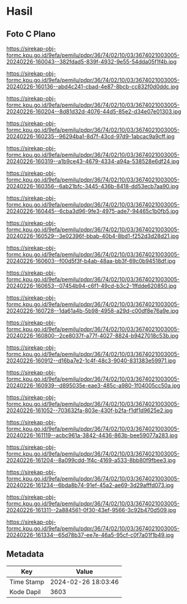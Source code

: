 # Hasil

## Foto C Plano

https://sirekap-obj-formc.kpu.go.id/9efa/pemilu/pdpr/36/74/02/10/03/3674021003005-20240226-160043--382fdad5-839f-4932-9e55-54dda05f1f4b.jpg

https://sirekap-obj-formc.kpu.go.id/9efa/pemilu/pdpr/36/74/02/10/03/3674021003005-20240226-160136--abd4c241-cbad-4e87-8bcb-cc832f0d0ddc.jpg

https://sirekap-obj-formc.kpu.go.id/9efa/pemilu/pdpr/36/74/02/10/03/3674021003005-20240226-160204--8d81d32d-4076-44d5-85e2-d34e07e01303.jpg

https://sirekap-obj-formc.kpu.go.id/9efa/pemilu/pdpr/36/74/02/10/03/3674021003005-20240226-160235--96294ba1-8d7f-43cd-97d9-1abcac9a9cff.jpg

https://sirekap-obj-formc.kpu.go.id/9efa/pemilu/pdpr/36/74/02/10/03/3674021003005-20240226-160319--a1b9ce43-4679-4334-a94a-538528e6df24.jpg

https://sirekap-obj-formc.kpu.go.id/9efa/pemilu/pdpr/36/74/02/10/03/3674021003005-20240226-160356--6ab21bfc-3445-436b-8418-dd53ecb7aa90.jpg

https://sirekap-obj-formc.kpu.go.id/9efa/pemilu/pdpr/36/74/02/10/03/3674021003005-20240226-160445--6cba3d96-9fe3-4975-ade7-94465c1b0fb5.jpg

https://sirekap-obj-formc.kpu.go.id/9efa/pemilu/pdpr/36/74/02/10/03/3674021003005-20240226-160529--3e02396f-bbab-40b4-8bd1-f252d3d28d21.jpg

https://sirekap-obj-formc.kpu.go.id/9efa/pemilu/pdpr/36/74/02/10/03/3674021003005-20240226-160603--f00d5f3f-b4ab-48aa-bb3f-69c0b94518df.jpg

https://sirekap-obj-formc.kpu.go.id/9efa/pemilu/pdpr/36/74/02/10/03/3674021003005-20240226-160653--07454b94-c6f1-49cd-b3c2-1ffdde620850.jpg

https://sirekap-obj-formc.kpu.go.id/9efa/pemilu/pdpr/36/74/02/10/03/3674021003005-20240226-160728--1da61a4b-5b98-4958-a29d-c00df8e76a9e.jpg

https://sirekap-obj-formc.kpu.go.id/9efa/pemilu/pdpr/36/74/02/10/03/3674021003005-20240226-160800--2ce8037f-a77f-4027-8824-b9427018c53b.jpg

https://sirekap-obj-formc.kpu.go.id/9efa/pemilu/pdpr/36/74/02/10/03/3674021003005-20240226-160912--d16ba7e2-1c4f-48c3-9040-831383e59971.jpg

https://sirekap-obj-formc.kpu.go.id/9efa/pemilu/pdpr/36/74/02/10/03/3674021003005-20240226-160939--d895035e-eae3-485c-a980-1f04005cc50a.jpg

https://sirekap-obj-formc.kpu.go.id/9efa/pemilu/pdpr/36/74/02/10/03/3674021003005-20240226-161052--703632fa-803e-430f-b2fa-f1df1d9625e2.jpg

https://sirekap-obj-formc.kpu.go.id/9efa/pemilu/pdpr/36/74/02/10/03/3674021003005-20240226-161119--acbc961a-3842-4436-863b-bee59077a283.jpg

https://sirekap-obj-formc.kpu.go.id/9efa/pemilu/pdpr/36/74/02/10/03/3674021003005-20240226-161204--8a099cdd-1f4c-4169-a533-8bb80f9fbee3.jpg

https://sirekap-obj-formc.kpu.go.id/9efa/pemilu/pdpr/36/74/02/10/03/3674021003005-20240226-161234--6bda8b74-91ef-45a2-ae69-3d29afffd073.jpg

https://sirekap-obj-formc.kpu.go.id/9efa/pemilu/pdpr/36/74/02/10/03/3674021003005-20240226-161311--2a884561-0f30-43ef-9566-3c92b470d509.jpg

https://sirekap-obj-formc.kpu.go.id/9efa/pemilu/pdpr/36/74/02/10/03/3674021003005-20240226-161334--65d78b37-ee7e-46a5-95cf-c0f7a01f1b49.jpg


## Metadata

| Key        | Value               |
| ---------- | ------------------- |
| Time Stamp | 2024-02-26 18:03:46 |
| Kode Dapil | 3603                |



